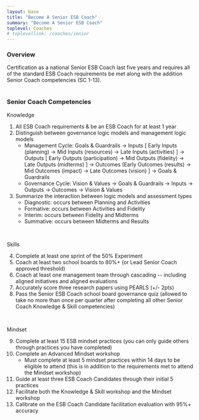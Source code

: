 ```yaml
---
layout: base
title: "Become A Senior ESB Coach"
summary: "Become A Senior ESB Coach"
toplevel: Coaches
# toplevellink: /coaches/senior
---
```


<h3>Overview</h3>
Certification as a national Senior ESB Coach last five years and requires all of the standard ESB Coach requirements be met along with the 
addition Senior Coach competencies (SC 1-13).
<br/><br/>

<h3>Senior Coach Competencies</h3>
Knowledge<br/>
<ol>
 <li> All ESB Coach requirements & be an ESB Coach for at least 1 year</li>
<li> Distinguish between governance logic models and management logic models
 <ul>
<li>Management Cycle: Goals & Guardrails → Inputs [ Early Inputs (planning) → Mid Inputs (resources) → Late Inputs (activities) ] → Outputs [ Early Outputs (participation) → Mid Outputs (fidelity) → Late Outputs (midterms) ] → Outcomes (Early Outcomes (results) → Mid Outcomes (impact) → Late Outcomes (vision) ] → Goals & Guardrails</li>
  <li>Governance Cycle: Vision & Values → Goals & Guardrails → Inputs → Outputs → Outcomes → Vision & Values</li>
 </ul>
</li>

<li>Summarize the interaction between logic models and assessment types
 <ul> 
<li>Diagnostic: occurs between Planning and Activities</li>
<li>Formative: occurs between Activities and Fidelity</li>
<li>Interim: occurs between Fidelity and Midterms</li>
<li>Summative: occurs between Midterms and Results</li>
</ul>
</li>
</ol><br/>

Skills<br/>
<ol start="4">

<li>Complete at least one sprint of the 50% Experiment</li>
<li>Coach at least two school boards to 80%+ (or Lead Senior Coach approved threshold)</li>
<li>Coach at least one management team through cascading -- including aligned initiatives and aligned evaluations</li>
<li>Accurately score three research papers using PEARLS (+/- 2pts)</li> 
<li>Pass the Senior ESB Coach school board governance quiz (allowed to take no more than once per quarter after completing all other Senior Coach Knowledge & Skill competencies)</li> 
</ol><br/>

Mindset<br/>
<ol start="9">
<li>Complete at least 15 ESB mindset practices (you can only guide others through practices you have completed)</li>
<li>Complete an Advanced Mindset workshop<ul><li>Must complete at least 5 mindset practices within 14 days to be eligible to attend (this is in addition to the requirements met to attend the Mindset workshop)</li></ul></li>
<li>Guide at least three ESB Coach Candidates through their initial 5 practices</li>
<li>Facilitate both the Knowledge & Skill workshop and the Mindset workshop</li>
<li>Calibrate on the ESB Coach Candidate facilitation evaluation with 95%+ accuracy</li>
</ol><br/><br/>


